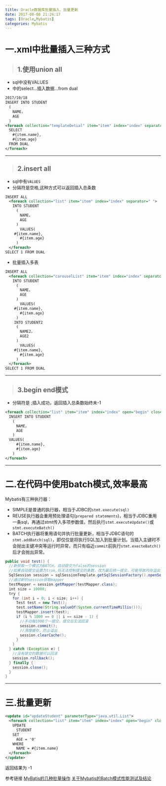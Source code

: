 ```yaml
---
title: Oracle数据库批量插入、批量更新
date: 2017-08-08 21:24:17
tags: [Oracle,Mybatis]
categories: Mybatis
---
```

# 一.xml中批量插入三种方式
>## 1.使用union all

- sql中没有VALUES
- <foreach>中的select...插入数据...from dual
<!--more-->
``` xml
2017/10/18
INSERT INTO STUDENT
　(
　　NAME，
　　AGE
　)
<foreach collection="templateDetial" item="item" index="index" separator="union all" >
　SELECT 
　　#{item.name}, 
　　#{item.age}
　FROM DUAL	
</foreach>
```
******

>## 2.insert all

- sql中有`VALUES`
- 分隔符是空格,这种方式可以返回插入总条数
``` xml
INSERT ALL
　<foreach collection="list" item="item" index="index" separator=" ">
　　INTO STUDENT
　　　(
　　　　NAME，
　　　　AGE
　　　)
　　　　VALUES(
	#{item.name}, 
　　　　#{item.age}
　　　)
　</foreach>
SELECT 1 FROM DUAL
```

- 批量插入多表
``` xml
INSERT ALL
　<foreach collection="carouselList" item="item" index="index" separator=" ">
　　INTO STUDENT
　　　(
　　　　NAME，
　　　　AGE
　　　)
　　　　VALUES(
	#{item.name}, 
　　　　#{item.age}
　　　)
    INTO STUDENT2
　　　(
　　　　NAME2，
　　　　AGE2
　　　)
　　　　VALUES(
	#{item.name}, 
　　　　#{item.age}
　　　)
　</foreach>
SELECT 1 FROM DUAL
```
******

>## 3.begin end模式

- 分隔符是 ;插入成功，返回插入总条数始终未-1
``` xml
<foreach collection="list" item="item" index="index" open="begin" close=";end;" separator=";">
　INSERT INTO STUDENT
　　(
　　　NAME，
　　　AGE
　　)
　VALUES(
　　　#{item.name}, 
　　　#{item.age}
　　)
</foreach>
```
***
# 二.在代码中使用batch模式,效率最高
Mybatis有三种执行器：
- SIMPLE是普通的执行器，相当于JDBC的`stmt.execute(sql)`
- REUSE执行器会重用预处理语句(`prepared statements`)，相当于JDBC重用一条sql，再通过stmt传入多项参数值，然后执行`stmt.executeUpdate()`或`stmt.executeBatch()`
- BATCH执行器将重用语句并执行批量更新，相当于JDBC语句的`stmt.addBatch(sql)`，即仅仅是将执行SQL加入到批量计划。当插入主键时不会抛出主键冲突等运行时异常，而只有临近`commit`前执行`stmt.execteBatch()`后才会抛出异常。
``` java
public void test() {
　//新获取一个模式为BATCH，自动提交为false的session
　//如果自动提交设置为true,将无法控制提交的条数，改为最后统一提交，可能导致内存溢出
　SqlSession session = sqlSessionTemplate.getSqlSessionFactory().openSession(ExecutorType.BATCH, false);
　//通过新的session获取mapper
　testMapper = session.getMapper(testMapper.class);
　int size = 10000;
　try {
　　for (int i = 0; i < size; i++) {
　　　Test test = new Test();
　　　test.setName(String.valueOf(System.currentTimeMillis()));
　　　testMapper.insert(test);
　　　if (i % 1000 == 0 || i == size - 1) {
　　　　//手动每1000个一提交，提交后无法回滚
　　　　session.commit();
　　　　//清理缓存，防止溢出
　　　　session.clearCache();
　　　}
　　}
　} catch (Exception e) {
　　//没有提交的数据可以回滚
　　session.rollback();
　} finally {
　　session.close();
　}
}
```
***
# 三.批量更新
``` xml
<update id="updateStudent" parameterType="java.util.List">
　<foreach collection="list" item="item" index="index" open="begin" close=";end;" separator=";">
　　UPDATE 
　　　STUDENT
　　SET 
　　　AGE = '0'
　　WHERE
　　　NAME = #{item.name} 
　</foreach>
</update>
```
返回结果为 -1

参考链接
[MyBatis的几种批量操作](http://www.cnblogs.com/duanxz/p/3838352.html)
[关于Mybatis的Batch模式性能测试及结论](http://www.blogjava.net/diggbag/articles/mybatis.html)
